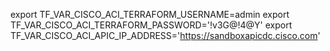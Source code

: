 export TF_VAR_CISCO_ACI_TERRAFORM_USERNAME=admin
export TF_VAR_CISCO_ACI_TERRAFORM_PASSWORD='!v3G@!4@Y'
export TF_VAR_CISCO_ACI_APIC_IP_ADDRESS='https://sandboxapicdc.cisco.com'
